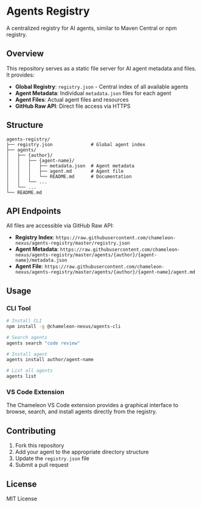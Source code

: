 # Agents Registry

A centralized registry for AI agents, similar to Maven Central or npm registry.

## Overview

This repository serves as a static file server for AI agent metadata and files. It provides:

- **Global Registry**: `registry.json` - Central index of all available agents
- **Agent Metadata**: Individual `metadata.json` files for each agent
- **Agent Files**: Actual agent files and resources
- **GitHub Raw API**: Direct file access via HTTPS

## Structure

```
agents-registry/
├── registry.json              # Global agent index
├── agents/
│   ├── {author}/
│   │   ├── {agent-name}/
│   │   │   ├── metadata.json  # Agent metadata
│   │   │   ├── agent.md       # Agent file
│   │   │   └── README.md      # Documentation
│   │   └── ...
│   └── ...
└── README.md
```

## API Endpoints

All files are accessible via GitHub Raw API:

- **Registry Index**: `https://raw.githubusercontent.com/chameleon-nexus/agents-registry/master/registry.json`
- **Agent Metadata**: `https://raw.githubusercontent.com/chameleon-nexus/agents-registry/master/agents/{author}/{agent-name}/metadata.json`
- **Agent File**: `https://raw.githubusercontent.com/chameleon-nexus/agents-registry/master/agents/{author}/{agent-name}/agent.md`

## Usage

### CLI Tool
```bash
# Install CLI
npm install -g @chameleon-nexus/agents-cli

# Search agents
agents search "code review"

# Install agent
agents install author/agent-name

# List all agents
agents list
```

### VS Code Extension
The Chameleon VS Code extension provides a graphical interface to browse, search, and install agents directly from the registry.

## Contributing

1. Fork this repository
2. Add your agent to the appropriate directory structure
3. Update the `registry.json` file
4. Submit a pull request

## License

MIT License
